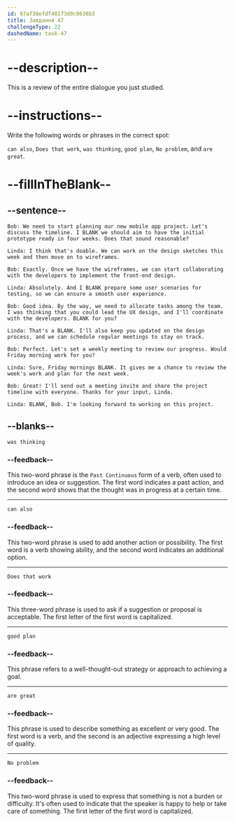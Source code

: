 ```yaml
---
id: 67af38efdf48173d0c0636b3
title: Завдання 47
challengeType: 22
dashedName: task-47
---
```


<!-- REVIEW -->

# --description--

This is a review of the entire dialogue you just studied.

# --instructions--

Write the following words or phrases in the correct spot:

`can also`, `Does that work`, `was thinking`, `good plan`, `No problem`, and `are great`.

# --fillInTheBlank--

## --sentence--

`Bob: We need to start planning our new mobile app project. Let's discuss the timeline. I BLANK we should aim to have the initial prototype ready in four weeks. Does that sound reasonable?`

`Linda: I think that's doable. We can work on the design sketches this week and then move on to wireframes.`

`Bob: Exactly. Once we have the wireframes, we can start collaborating with the developers to implement the front-end design.`

`Linda: Absolutely. And I BLANK prepare some user scenarios for testing, so we can ensure a smooth user experience.`

`Bob: Good idea. By the way, we need to allocate tasks among the team. I was thinking that you could lead the UX design, and I'll coordinate with the developers. BLANK for you?`

`Linda: That's a BLANK. I'll also keep you updated on the design process, and we can schedule regular meetings to stay on track.`

`Bob: Perfect. Let's set a weekly meeting to review our progress. Would Friday morning work for you?`

`Linda: Sure, Friday mornings BLANK. It gives me a chance to review the week's work and plan for the next week.`

`Bob: Great! I'll send out a meeting invite and share the project timeline with everyone. Thanks for your input, Linda.`

`Linda: BLANK, Bob. I'm looking forward to working on this project.`

## --blanks--

`was thinking`

### --feedback--

This two-word phrase is the `Past Continuous` form of a verb, often used to introduce an idea or suggestion. The first word indicates a past action, and the second word shows that the thought was in progress at a certain time.

---

`can also`

### --feedback--

This two-word phrase is used to add another action or possibility. The first word is a verb showing ability, and the second word indicates an additional option.

---

`Does that work`

### --feedback--

This three-word phrase is used to ask if a suggestion or proposal is acceptable. The first letter of the first word is capitalized.

---

`good plan`

### --feedback--

This phrase refers to a well-thought-out strategy or approach to achieving a goal.

---

`are great`

### --feedback--

This phrase is used to describe something as excellent or very good. The first word is a verb, and the second is an adjective expressing a high level of quality.

---

`No problem`

### --feedback--

This two-word phrase is used to express that something is not a burden or difficulty. It's often used to indicate that the speaker is happy to help or take care of something. The first letter of the first word is capitalized.
